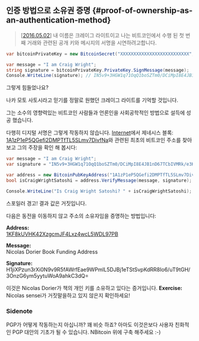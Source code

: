 ## 인증 방법으로 소유권 증명 {#proof-of-ownership-as-an-authentication-method}
> [[2016.05.02](https://www.youtube.com/watch?v=dZNtbAFnr-0)] 내 이름은 크레이그 라이트이고 나는 비트코인에서 수행 된 첫 번째 거래와 관련된 공개 키와 메시지의 서명을 시연하려고합니다.

```cs
var bitcoinPrivateKey = new BitcoinSecret("XXXXXXXXXXXXXXXXXXXXXXXXXX", Network.Main);

var message = "I am Craig Wright";
string signature = bitcoinPrivateKey.PrivateKey.SignMessage(message);
Console.WriteLine(signature); // IN5v9+3HGW1q71OqQ1boSZTm0/DCiMpI8E4JB1nD67TCbIVMRk/e3KrTT9GvOuu3NGN0w8R2lWOV2cxnBp+Of8c=
```  

그렇게 힘들었나요?

나카 모토 사토시라고 믿기를 정말로 원했던 크레이그 라이트를 기억할 것입니다.

그는 소수의 영향력있는 비트코인 사람들과 언론인을 사회공학적인 방법으로 설득에 성공 했습니다.

다행히 디지털 서명은 그렇게 작동하지 않습니다. [Internet](https://en.bitcoin.it/wiki/Genesis_block)에서 제네시스 블록: [1A1zP1eP5QGefi2DMPTfTL5SLmv7DivfNa](https://blockchain.info/address/1A1zP1eP5QGefi2DMPTfTL5SLmv7DivfNa)와 관련된 최초의 비트코인 주소를 찾아보고 그의 주장을 확인 해 봅시다:

```cs
var message = "I am Craig Wright";
var signature = "IN5v9+3HGW1q71OqQ1boSZTm0/DCiMpI8E4JB1nD67TCbIVMRk/e3KrTT9GvOuu3NGN0w8R2lWOV2cxnBp+Of8c=";

var address = new BitcoinPubKeyAddress("1A1zP1eP5QGefi2DMPTfTL5SLmv7DivfNa", Network.Main);
bool isCraigWrightSatoshi = address.VerifyMessage(message, signature);

Console.WriteLine("Is Craig Wright Satoshi? " + isCraigWrightSatoshi);
```  

스포일러 경고! 결과 값은 거짓입니다.

다음은 동전을 이동하지 않고 주소의 소유자임을 증명하는 방법입니다:

**Address:**  
[1KF8kUVHK42XzgcmJF4Lxz4wcL5WDL97PB](https://blockchain.info/address/1KF8kUVHK42XzgcmJF4Lxz4wcL5WDL97PB)  

**Message:**  
Nicolas Dorier Book Funding Address  

**Signature:**  
H1jiXPzun3rXi0N9v9R5fAWrfEae9WPmlL5DJBj1eTStSvpKdRR8Io6/uT9tGH/3OnzG6ym5yytuWoA9ahkC3dQ=  

이것은 Nicolas Dorier가 책의 개인 키를 소유하고 있다는 증거입니다.
**Exercise:** Nicolas sensei가 거짓말을하고 있지 않은지 확인하세요!

### Sidenote

PGP가 어떻게 작동하는지 아십니까? 꽤 비슷 하죠?
아마도 이것은보다 사용자 친화적 인 PGP 대안의 기초가 될 수 있습니다.
NBitcoin 위에 구축 해주세요 :-)